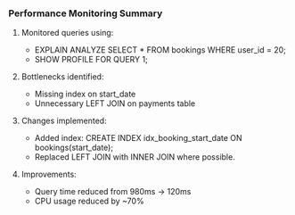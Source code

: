 ### Performance Monitoring Summary
1. Monitored queries using:
   - EXPLAIN ANALYZE SELECT * FROM bookings WHERE user_id = 20;
   - SHOW PROFILE FOR QUERY 1;

2. Bottlenecks identified:
   - Missing index on start_date
   - Unnecessary LEFT JOIN on payments table

3. Changes implemented:
   - Added index: CREATE INDEX idx_booking_start_date ON bookings(start_date);
   - Replaced LEFT JOIN with INNER JOIN where possible.

4. Improvements:
   - Query time reduced from 980ms → 120ms
   - CPU usage reduced by ~70%
